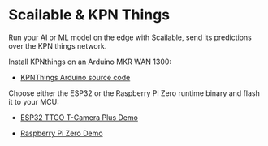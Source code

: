 # Scailable & KPN Things

Run your AI or ML model on the edge with Scailable, send its predictions over the KPN things network.

Install KPNthings on an Arduino MKR WAN 1300:

- [KPNThings Arduino source code](https://github.com/scailable/sclbl-kpn-things/tree/main/arduino_mkrwan_slave)

Choose either the ESP32 or the Raspberry Pi Zero runtime binary and flash it to your MCU:

- [ESP32 TTGO T-Camera Plus Demo](https://github.com/scailable/sclbl-kpn-things/tree/main/scailable_runtime_masters/esp32_ttgo_cam_plus)

- [Raspberry Pi Zero Demo](https://github.com/scailable/sclbl-kpn-things/tree/main/scailable_runtime_masters/raspberry_pi_zero)

